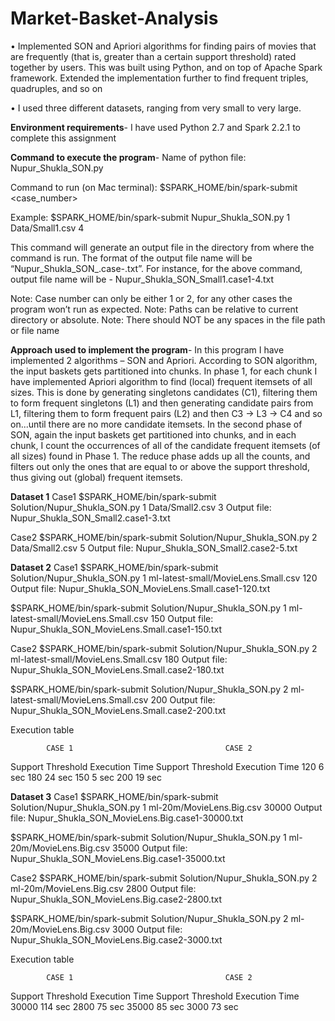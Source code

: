 # Market-Basket-Analysis

• Implemented SON and Apriori algorithms for finding pairs of movies that are frequently (that is, greater than a certain support threshold) rated together by users. This was built using Python, and on top of Apache Spark framework. Extended the implementation further to find frequent triples, quadruples, and so on

• I used three different datasets, ranging from very small to very large. 

<b>Environment requirements</b>-
I have used Python 2.7 and Spark 2.2.1 to complete this assignment

<b>Command to execute the program</b>-
Name of python file: Nupur_Shukla_SON.py

Command to run (on Mac terminal): $SPARK_HOME/bin/spark-submit <Path of Nupur_Shukla_SON.py> <case_number> <Path of input csv file> <support>

Example: $SPARK_HOME/bin/spark-submit Nupur_Shukla_SON.py 1 Data/Small1.csv 4

This command will generate an output file in the directory from where the command is run. The format of the output file name will be “Nupur_Shukla_SON_<Filename>.case<case>-<support>.txt”. For instance, for the above command, output file name will be -
Nupur_Shukla_SON_Small1.case1-4.txt

Note: Case number can only be either 1 or 2, for any other cases the program won’t run as expected.
Note: Paths can be relative to current directory or absolute.
Note: There should NOT be any spaces in the file path or file name

<b>Approach used to implement the program</b>-
In this program I have implemented 2 algorithms – SON and Apriori. According to SON algorithm, the input baskets gets partitioned into chunks. In phase 1, for each chunk I have implemented Apriori algorithm to find (local) frequent itemsets of all sizes. This is done by generating singletons candidates (C1), filtering them to form frequent singletons (L1) and then generating candidate pairs from L1, filtering them to form frequent pairs (L2) and then C3 -> L3 -> C4 and so on...until there are no more candidate itemsets. 
In the second phase of SON, again the input baskets get partitioned into chunks, and in each chunk, I count the occurrences of all of the candidate frequent itemsets (of all sizes) found in Phase 1. The reduce phase adds up all the counts, and filters out only the ones that are equal to or above the support threshold, thus giving out (global) frequent itemsets.

<b>Dataset 1</b>
Case1 
$SPARK_HOME/bin/spark-submit Solution/Nupur_Shukla_SON.py 1 Data/Small2.csv 3
Output file: Nupur_Shukla_SON_Small2.case1-3.txt


Case2
$SPARK_HOME/bin/spark-submit Solution/Nupur_Shukla_SON.py 2 Data/Small2.csv 5
Output file: Nupur_Shukla_SON_Small2.case2-5.txt

<b>Dataset 2</b>
Case1
$SPARK_HOME/bin/spark-submit Solution/Nupur_Shukla_SON.py 1 ml-latest-small/MovieLens.Small.csv 120
Output file: Nupur_Shukla_SON_MovieLens.Small.case1-120.txt

$SPARK_HOME/bin/spark-submit Solution/Nupur_Shukla_SON.py 1 ml-latest-small/MovieLens.Small.csv 150
Output file: Nupur_Shukla_SON_MovieLens.Small.case1-150.txt

Case2
$SPARK_HOME/bin/spark-submit Solution/Nupur_Shukla_SON.py 2 ml-latest-small/MovieLens.Small.csv 180
Output file: Nupur_Shukla_SON_MovieLens.Small.case2-180.txt

$SPARK_HOME/bin/spark-submit Solution/Nupur_Shukla_SON.py 2 ml-latest-small/MovieLens.Small.csv 200
Output file: Nupur_Shukla_SON_MovieLens.Small.case2-200.txt

Execution table

			CASE 1									CASE 2
Support Threshold	Execution Time	Support Threshold	Execution Time
120					6 sec			180					24 sec
150					5 sec			200					19 sec


<b>Dataset 3</b>
Case1
$SPARK_HOME/bin/spark-submit Solution/Nupur_Shukla_SON.py 1 ml-20m/MovieLens.Big.csv 30000
Output file: Nupur_Shukla_SON_MovieLens.Big.case1-30000.txt

$SPARK_HOME/bin/spark-submit Solution/Nupur_Shukla_SON.py 1 ml-20m/MovieLens.Big.csv 35000
Output file: Nupur_Shukla_SON_MovieLens.Big.case1-35000.txt

Case2
$SPARK_HOME/bin/spark-submit Solution/Nupur_Shukla_SON.py 2 ml-20m/MovieLens.Big.csv 2800
Output file: Nupur_Shukla_SON_MovieLens.Big.case2-2800.txt

$SPARK_HOME/bin/spark-submit Solution/Nupur_Shukla_SON.py 2 ml-20m/MovieLens.Big.csv 3000 
Output file: Nupur_Shukla_SON_MovieLens.Big.case2-3000.txt

Execution table

			CASE 1									CASE 2
Support Threshold	Execution Time	Support Threshold	Execution Time
30000				114 sec			2800				75 sec
35000				85 sec			3000				73 sec

